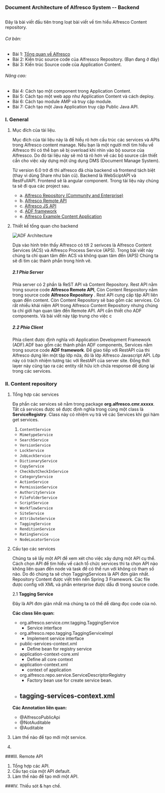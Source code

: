 ### Document Architecture of Alfresco System -- Backend
##
Đây là bài viết đầu tiên trong loạt bài viết về tìm hiểu Alfresco Content repository.

###### Cơ bản:
- Bài 1: [Tổng quan về Alfresco](http://acc.com/thomnv/alfresco/exp-1/)
- Bài 2: Kiến trúc source code của Alfressco Repository. (Bạn đang ở đây)
- Bài 3: Kiến trúc Source code của Application Content.
###### Nâng cao:
- Bài 4: Cách tạo một component trong Application Content.
- Bài 5: Cách tạo một web app như Application Content và cách deploy.
- Bài 6: Cách tạo module AMP và truy cập module.
- Bài 7: Cách tạo một Java Application truy cập Public Java API.
	
### I. General
1. Mục đích của tài liệu.

	Mục đích của tài liệu này là để hiểu rõ hơn cấu trúc các services và APIs trong Alfresco content manage.
	Nếu bạn là một người mới tìm hiểu về Alfresco thì có thể bạn sẽ bị overload khi nhìn vào bộ source của Alfressco.
	Do đó tài liệu này sẽ mô tả rõ hơn về các bộ source cần thiết cần cho việc xây dựng một ứng dụng DMS (Document Manage System).
	
	Từ version 6.0 trở đi thì alfresco đã chia backend và frontend tách biệt (thay vì dùng Share như bản cũ). Backend là WebSciptAPI và RestFullAPI. Frontend sẽ là angular component.
	Trong tài liệu này chúng ta sẽ đi qua các project sau.

	- a. [Alfresco Repository (Community and Enterprise)](https://github.com/Alfresco/alfresco-repository "")
	- b. [Alfresco Remote API](https://github.com/Alfresco/alfresco-remote-api "Alfresco Remote API")
	- c. [Alfresco JS API](https://github.com/Alfresco/alfresco-js-api "Alfresco JS API")
	- d. [ADF framework](https://github.com/Alfresco/alfresco-ng2-components "ADF framework")
	- e. [Alfresco Example Content Application](https://github.com/Alfresco/alfresco-content-app "Content App")

2. Thiết kế tổng quan cho backend

	![ADF Architecture](https://docs.alfresco.com/sites/docs.alfresco.com/files/public/images/docs/defaultcommunity/adf-architecture.png)
	

	Dựa vào hình trên thấy Alfresco có tới 2 serivces là Alfresco Content Services (ACS) và Alfresco Process Service (APS).
	Trong bài viết này chúng ta chỉ quan tâm đến ACS và không quan tâm đến (APS)
	Chúng ta sẽ đi tìm các thành phần trong hình vẽ.
	
	##### 2.1 Phía Server
	Phía server có 2 phần là ReST API và Content Repository.
	Rest API nằm trong source code **Alfresco Remote API**, Còn Content Respository nằm trong source code **Alfresco Repository** .
	Rest API cung cấp tập API liên quan đến content. Còn Content Repository sẽ bao gồm các services.
	Có rất nhiều khái niệm API trong Alfresco Content Repository nhưng chúng ta chỉ giới hạn quan tâm đến Remote API. API cần thiết cho ADF components. Và bài viết này tập trung cho việc c

	##### 2.2 Phía Client
	Phía client được định nghĩa với Application Development Framework (ADF).ADF bao gồm các thành phần ADF components, Services nằm trong source code **ADF framework**. Để giao tiếp với RestAPI của thì Alfresco dựng lên một tập lớp nữa, đó là lớp Alfresco Javascript API. Lớp này có trách nhiệm tương tác với RestAPI của server site. Đồng thời layer này cũng tạo ra các entity rất hữu ích chứa response để dùng lại trong các services.

### II. Content repository
1. Tổng hợp các services
	
	Đa phần các services sẽ nằm trong package **org.alfresco.cmr.xxxxx**. Tất cả services được sẽ được định nghĩa trong cùng một class là **ServiceRegistry**. Class này có nhiệm vụ trả về các Services khi gọi hàm get services.

	1. `ContentService`
	- `MimetypeService`
	- `SearchService`
	- `VersionService`
	- `LockService`
	- `JobLockService`
	- `DictionaryService`
	- `CopyService`
	- `CheckOutCheckInService`
	- `CategoryService`
	- `ActionService`
	- `PermissionService`
	- `AuthorityService`
	- `FileFolderService`
	- `ScriptService`
	- `WorkflowService`
	- `SiteService`
	- `AttributeService`
	- `TaggingService`
	- `RenditionService`
	- `RatingService`
	- `NodeLocatorService`


2. Cấu tạo các services

	Chúng ta sẽ lấy một API để xem xét cho việc xây dựng một API cụ thể.
	Cách chọn API để tìm hiểu về cách tổ chức services thì ta chọn API nào không liên quan đến node và task để có thể run với không có tham số nào. Do đó chúng ta sẽ chọn TaggingServices là API đơn giản nhất.
	Repository Content được viết trên nền Spring 3 Framework. Các file được config với XML và phần enterprise được dấu đi trong source code.
	
	2.1 **Tagging Service**

	Đây là API đơn giản nhất mà chúng ta có thể dễ dàng đọc code của nó.

	**Các class liên quan:**
	- org.alfresco.service.cmr.tagging.TaggingService
		- Service interface
	- org.alfresco.repo.tagging.TaggingServiceImpl 
		- Implement service interface
	- public-services-context.xml
		- Define bean for registry service
	- application-context-core.xml
		- Define all core context
	- application-context.xml
		- context of application
	- org.alfresco.repo.service.ServiceDescriptorRegistry
		- Factory bean use for create service bean.
	- tagging-services-context.xml
		- 
	**Các Annotation liên quan:**
	- @AlfrescoPublicApi
	- @NotAuditable
	- @Auditable


3. Làm thế nào để tạo mới một service.
4. 
###III. Remote API
1. Tổng hợp các API.
2. Cấu tạo của một API default.
3. Làm thế nào để tạo mới một API.

###IV. Thiếu sót & hạn chế.
